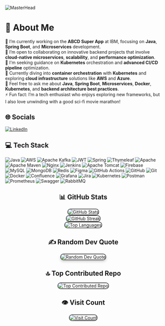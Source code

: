 ![MasterHead](https://aecomtech.com/image/services/java-banner.png)
# 💫 About Me
🔭 I’m currently working on the **ABCD Super App** at IBM, focusing on **Java**, **Spring Boot**, and **Microservices** development.  
👯 I’m open to collaborating on innovative backend projects that involve **cloud-native microservices**, **scalability**, and **performance optimization**.  
🤝 I'm seeking guidance on **Kubernetes** orchestration and **advanced CI/CD pipeline** optimization.  
🌱 Currently diving into **container orchestration** with **Kubernetes** and exploring **cloud infrastructure** solutions like **AWS** and **Azure**.  
💬 Feel free to ask me about **Java**, **Spring Boot**, **Microservices**, **Docker**, **Kubernetes**, and **backend architecture best practices**.  
⚡ Fun fact: I’m a tech enthusiast who enjoys exploring new frameworks, but I also love unwinding with a good sci-fi movie marathon!

## 🌐 Socials
[![LinkedIn](https://img.shields.io/badge/LinkedIn-%230077B5.svg?logo=linkedin&logoColor=white)](https://linkedin.com/in/www.linkedin.com/in/venkata-naga-jagadeesh-kumar-pagadala-a48756170) 

## 💻 Tech Stack
![Java](https://img.shields.io/badge/java-%23ED8B00.svg?style=for-the-badge&logo=openjdk&logoColor=white) ![AWS](https://img.shields.io/badge/AWS-%23FF9900.svg?style=for-the-badge&logo=amazon-aws&logoColor=white) ![Apache Kafka](https://img.shields.io/badge/Apache%20Kafka-000?style=for-the-badge&logo=apachekafka) ![JWT](https://img.shields.io/badge/JWT-black?style=for-the-badge&logo=JSON%20web%20tokens) ![Spring](https://img.shields.io/badge/spring-%236DB33F.svg?style=for-the-badge&logo=spring&logoColor=white) ![Thymeleaf](https://img.shields.io/badge/Thymeleaf-%23005C0F.svg?style=for-the-badge&logo=Thymeleaf&logoColor=white) ![Apache](https://img.shields.io/badge/apache-%23D42029.svg?style=for-the-badge&logo=apache&logoColor=white) ![Apache Maven](https://img.shields.io/badge/Apache%20Maven-C71A36?style=for-the-badge&logo=Apache%20Maven&logoColor=white) ![Nginx](https://img.shields.io/badge/nginx-%23009639.svg?style=for-the-badge&logo=nginx&logoColor=white) ![Jenkins](https://img.shields.io/badge/jenkins-%232C5263.svg?style=for-the-badge&logo=jenkins&logoColor=white) ![Apache Tomcat](https://img.shields.io/badge/apache%20tomcat-%23F8DC75.svg?style=for-the-badge&logo=apache-tomcat&logoColor=black) ![Firebase](https://img.shields.io/badge/firebase-a08021?style=for-the-badge&logo=firebase&logoColor=ffcd34) ![MySQL](https://img.shields.io/badge/mysql-4479A1.svg?style=for-the-badge&logo=mysql&logoColor=white) ![MongoDB](https://img.shields.io/badge/MongoDB-%234ea94b.svg?style=for-the-badge&logo=mongodb&logoColor=white) ![Redis](https://img.shields.io/badge/redis-%23DD0031.svg?style=for-the-badge&logo=redis&logoColor=white) ![Figma](https://img.shields.io/badge/figma-%23F24E1E.svg?style=for-the-badge&logo=figma&logoColor=white) ![GitHub Actions](https://img.shields.io/badge/github%20actions-%232671E5.svg?style=for-the-badge&logo=githubactions&logoColor=white) ![GitHub](https://img.shields.io/badge/github-%23121011.svg?style=for-the-badge&logo=github&logoColor=white) ![Git](https://img.shields.io/badge/git-%23F05033.svg?style=for-the-badge&logo=git&logoColor=white) ![Docker](https://img.shields.io/badge/docker-%230db7ed.svg?style=for-the-badge&logo=docker&logoColor=white) ![Confluence](https://img.shields.io/badge/confluence-%23172BF4.svg?style=for-the-badge&logo=confluence&logoColor=white) ![Grafana](https://img.shields.io/badge/grafana-%23F46800.svg?style=for-the-badge&logo=grafana&logoColor=white) ![Jira](https://img.shields.io/badge/jira-%230A0FFF.svg?style=for-the-badge&logo=jira&logoColor=white) ![Kubernetes](https://img.shields.io/badge/kubernetes-%23326ce5.svg?style=for-the-badge&logo=kubernetes&logoColor=white) ![Postman](https://img.shields.io/badge/Postman-FF6C37?style=for-the-badge&logo=postman&logoColor=white) ![Prometheus](https://img.shields.io/badge/Prometheus-E6522C?style=for-the-badge&logo=Prometheus&logoColor=white) ![Swagger](https://img.shields.io/badge/-Swagger-%23Clojure?style=for-the-badge&logo=swagger&logoColor=white) ![RabbitMQ](https://img.shields.io/badge/rabbitmq-FF6600?style=for-the-badge&logo=rabbitmq&logoColor=white)

<!-- Centering the entire content -->
<div align="center">

  <!-- Adding cool animations to the stats -->
  <h2>📊 GitHub Stats</h2>
  <img src="https://github-readme-stats.vercel.app/api?username=JagadeeshRoyal&theme=tokyonight&hide_border=false&include_all_commits=true&count_private=true" alt="GitHub Stats" style="border-radius: 10px; border: 2px solid #444; transition: transform 0.3s;" onmouseover="this.style.transform='scale(1.05)';" onmouseout="this.style.transform='scale(1)';"/><br/>
  <img src="https://github-readme-streak-stats.herokuapp.com/?user=JagadeeshRoyal&theme=tokyonight&hide_border=false" alt="GitHub Streak" style="border-radius: 10px; border: 2px solid #444; transition: transform 0.3s;" onmouseover="this.style.transform='scale(1.05)';" onmouseout="this.style.transform='scale(1)';"/><br/>
  <img src="https://github-readme-stats.vercel.app/api/top-langs/?username=JagadeeshRoyal&theme=tokyonight&hide_border=false&include_all_commits=true&count_private=true&layout=compact" alt="Top Languages" style="border-radius: 10px; border: 2px solid #444; transition: transform 0.3s;" onmouseover="this.style.transform='scale(1.05)';" onmouseout="this.style.transform='scale(1)';"/>

  <!-- Adding a quote section with a cool background -->
  <h2>✍️ Random Dev Quote</h2>
  <img src="https://quotes-github-readme.vercel.app/api?type=horizontal&theme=radical" alt="Random Dev Quote" style="border-radius: 10px; border: 2px solid #444; box-shadow: 0 4px 8px rgba(0, 0, 0, 0.2);"/>

  <!-- Adding animations to the top contributed repo -->
  <h2>🔝 Top Contributed Repo</h2>
  <img src="https://github-contributor-stats.vercel.app/api?username=JagadeeshRoyal&limit=5&theme=tokyonight&combine_all_yearly_contributions=true" alt="Top Contributed Repo" style="border-radius: 10px; border: 2px solid #444; transition: transform 0.3s;" onmouseover="this.style.transform='scale(1.05)';" onmouseout="this.style.transform='scale(1)';"/>

  <!-- Visit count with a fun icon -->
  <h2>👁️ Visit Count</h2>
  <a href="https://visitcount.itsvg.in">
    <img src="https://visitcount.itsvg.in/api?id=JagadeeshRoyal&icon=0&color=0" alt="Visit Count" style="border-radius: 10px; border: 2px solid #444; transition: transform 0.3s;" onmouseover="this.style.transform='scale(1.05)';" onmouseout="this.style.transform='scale(1)';"/>
  </a>

  <!-- Footer message -->
  <p style="color: #888;"><!-- Proudly created with GPRM ( https://gprm.itsvg.in ) --></p>

</div>
